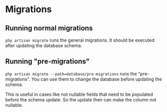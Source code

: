 # Migrations

## Running normal migrations
`php artisan migrate` runs the general migrations. It should be executed after updating the database schema.

## Running "pre-migrations"
`php artisan migrate --path=database/pre-migrations` runs the "pre-migrations". You can use them to change the database before updating the schema.

This is useful in cases like not nullable fields that need to be populated before the schema update. So the update then can make the column not nullable.
